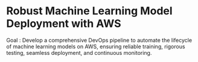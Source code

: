 #  Robust Machine Learning Model Deployment with AWS
Goal : Develop a comprehensive DevOps pipeline to automate the lifecycle of machine learning models on AWS, ensuring reliable training, rigorous testing, seamless deployment, and continuous monitoring.
